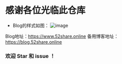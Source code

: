 # 感谢各位光临此仓库
* Blog的样式如图：
![image](https://wx3.sinaimg.cn/large/006MOU0zgy1g0vnj6bbuzj31hc0q1dn2.jpg)

Blog地址：https://www.52share.online
备用博客地址：https://blog.52share.online

### 欢迎 **Star** 和 **issue** ！